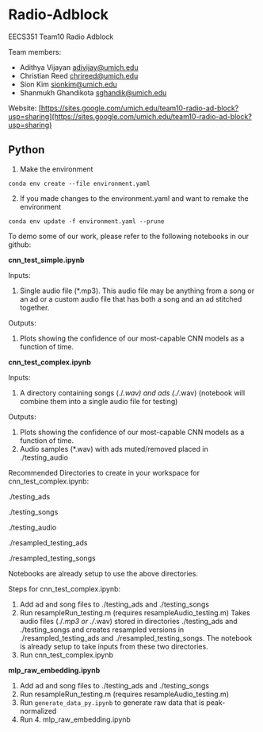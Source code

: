 # Radio-Adblock
EECS351 Team10 Radio Adblock

Team members: 
* Adithya Vijayan <adivijay@umich.edu>
* Christian Reed <chrireed@umich.edu>
* Sion Kim <sionkim@umich.edu>
* Shanmukh Ghandikota <sghandik@umich.edu>

Website: [https://sites.google.com/umich.edu/team10-radio-ad-block?usp=sharing](https://sites.google.com/umich.edu/team10-radio-ad-block?usp=sharing)

## Python

1. Make the environment
```
conda env create --file environment.yaml
```
2. If you made changes to the environment.yaml and want to remake the environment
```
conda env update -f environment.yaml --prune 
```
To demo some of our work, please refer to the following notebooks in our github:

**cnn_test_simple.ipynb**

Inputs: 
  1. Single audio file (*.mp3). This audio file may be anything from a song or an ad or a custom audio file that has both a song and an ad stitched together.
  
Outputs: 
  1. Plots showing the confidence of our most-capable CNN models as a function of time.
  
**cnn_test_complex.ipynb**

Inputs: 
  1. A directory containing songs (./*.wav) and ads (./*.wav) (notebook will combine them into a single audio file for testing)
  
Outputs: 
  1. Plots showing the confidence of our most-capable CNN models as a function of time.
  2. Audio samples (*.wav) with ads muted/removed placed in ./testing_audio

Recommended Directories to create in your workspace for cnn_test_complex.ipynb:

./testing_ads

./testing_songs

./testing_audio

./resampled_testing_ads

./resampled_testing_songs

Notebooks are already setup to use the above directories.

Steps for cnn_test_complex.ipynb:

  1. Add ad and song files to ./testing_ads and ./testing_songs
  2. Run resampleRun_testing.m (requires resampleAudio_testing.m) 
      Takes audio files (./*.mp3 or ./*.wav) stored in directories ./testing_ads and ./testing_songs and creates resampled versions in ./resampled_testing_ads and ./resampled_testing_songs. The notebook is already setup to take inputs from these two directories.
  3. Run cnn_test_complex.ipynb

**mlp_raw_embedding.ipynb**

1. Add ad and song files to ./testing_ads and ./testing_songs
2. Run resampleRun_testing.m (requires resampleAudio_testing.m) 
3. Run `generate_data_py.ipynb` to generate raw data that is peak-normalized
4. Run 4. mlp_raw_embedding.ipynb
